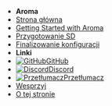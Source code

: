 - **Aroma**
- [Strona główna](../introduction)
- [Getting Started with Aroma](getting-started)
- [Przygotowanie SD](sd-preparation)
- [Finalizowanie konfiguracji](finalizing-setup)
- **Linki**
- [![GitHub](https://icongr.am/simple/github.svg?color=808080&size=16)GitHub](https://github.com/hacks-guide/Guide-WiiU)
- [![Discord](https://icongr.am/simple/discord.svg?colored&size=16)Discord](https://discord.gg/C29hYvh)
- [![Przetłumacz](https://icongr.am/material/translate.svg?color=808080&size=16)Przetłumacz](https://hacks-guide.crowdin.com/u/projects/10)
- [Wesprzyj](../donations)
- [O tej stronie](../about)
